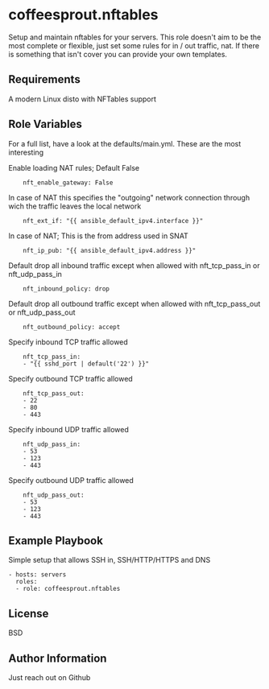 coffeesprout.nftables
=========

Setup and maintain nftables for your servers.
This role doesn't aim to be the most complete or flexible, just set some rules for in / out traffic, nat.
If there is something that isn't cover you can provide your own templates.

Requirements
------------

A modern Linux disto with NFTables support

Role Variables
--------------

For a full list, have a look at the defaults/main.yml.
These are the most interesting

Enable loading NAT rules; Default False
        
        nft_enable_gateway: False


In case of NAT this specifies the "outgoing" network connection through wich the traffic leaves the local network

        nft_ext_if: "{{ ansible_default_ipv4.interface }}"

In case of NAT; This is the from address used in SNAT

        nft_ip_pub: "{{ ansible_default_ipv4.address }}"

Default drop all inbound traffic except when allowed with nft_tcp_pass_in or nft_udp_pass_in

        nft_inbound_policy: drop

Default drop all outbound traffic except when allowed with nft_tcp_pass_out or nft_udp_pass_out

        nft_outbound_policy: accept

Specify inbound TCP traffic allowed

        nft_tcp_pass_in:
        - "{{ sshd_port | default('22') }}"

Specify outbound TCP traffic allowed

        nft_tcp_pass_out:
        - 22
        - 80
        - 443

Specify inbound UDP traffic allowed

        nft_udp_pass_in:
        - 53
        - 123
        - 443

Specify outbound UDP traffic allowed

        nft_udp_pass_out:
        - 53
        - 123
        - 443


Example Playbook
----------------

Simple setup that allows SSH in, SSH/HTTP/HTTPS and DNS

    - hosts: servers
      roles:
      - role: coffeesprout.nftables


License
-------

BSD

Author Information
------------------

Just reach out on Github
